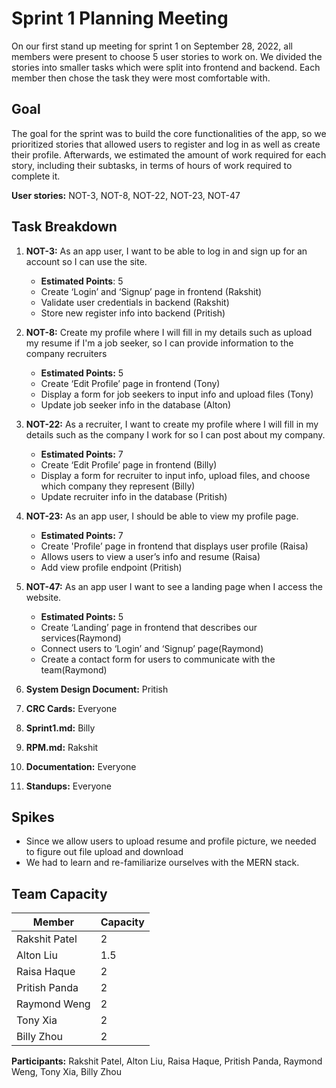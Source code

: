 # Sprint 1 Planning Meeting

On our first stand up meeting for sprint 1 on September 28, 2022, all members were present to choose 5 user stories to work on. We divided the stories into smaller tasks which were split into frontend and backend. Each member then chose the task they were most comfortable with.

## Goal

The goal for the sprint was to build the core functionalities of the app, so we prioritized stories that allowed users to register and log in as well as create their profile. Afterwards, we estimated the amount of work required for each story, including their subtasks, in terms of hours of work required to complete it.

**User stories:** NOT-3, NOT-8, NOT-22, NOT-23, NOT-47

## Task Breakdown

1.  **NOT-3:** As an app user, I want to be able to log in and sign up for an account so I can use the site.

    -   **Estimated Points**: 5
    -   Create ‘Login’ and ‘Signup’ page in frontend (Rakshit)
    -   Validate user credentials in backend (Rakshit)
    -   Store new register info into backend (Pritish)

2.  **NOT-8:** Create my profile where I will fill in my details such as upload my resume if I'm a job seeker, so I can provide information to the company recruiters

    -   **Estimated Points:** 5
    -   Create ‘Edit Profile’ page in frontend (Tony)
    -   Display a form for job seekers to input info and upload files (Tony)
    -   Update job seeker info in the database (Alton)

3.  **NOT-22:** As a recruiter, I want to create my profile where I will fill in my details such as the company I work for so I can post about my company.

    -   **Estimated Points:** 7
    -   Create ‘Edit Profile’ page in frontend (Billy)
    -   Display a form for recruiter to input info, upload files, and choose which company they represent (Billy)
    -   Update recruiter info in the database (Pritish)

4.  **NOT-23:** As an app user, I should be able to view my profile page.

    -   **Estimated Points:** 7
    -   Create 'Profile’ page in frontend that displays user profile (Raisa)
    -   Allows users to view a user’s info and resume (Raisa)
    -   Add view profile endpoint (Pritish)

5.  **NOT-47:** As an app user I want to see a landing page when I access the website.

    -   **Estimated Points:** 5
    -   Create ‘Landing’ page in frontend that describes our services(Raymond)
    -   Connect users to ‘Login’ and ‘Signup’ page(Raymond)
    -   Create a contact form for users to communicate with the team(Raymond)

6.  **System Design Document:** Pritish
7.  **CRC Cards:** Everyone
8.  **Sprint1.md:** Billy
9.  **RPM.md:** Rakshit
10. **Documentation:** Everyone
11. **Standups:** Everyone

## Spikes

-   Since we allow users to upload resume and profile picture, we needed to figure out file upload and download
-   We had to learn and re-familiarize ourselves with the MERN stack.

## Team Capacity

| Member        | Capacity |
| ------------- | -------- |
| Rakshit Patel | 2        |
| Alton Liu     | 1.5      |
| Raisa Haque   | 2        |
| Pritish Panda | 2        |
| Raymond Weng  | 2        |
| Tony Xia      | 2        |
| Billy Zhou    | 2        |

**Participants:** Rakshit Patel, Alton Liu, Raisa Haque, Pritish Panda, Raymond Weng, Tony Xia, Billy Zhou

